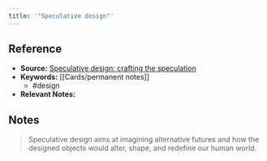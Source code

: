 ```yaml
---
title: '"Speculative design"'
---
```

## Reference
- **Source:**  [Speculative design: crafting the speculation](https://www.tandfonline.com/doi/abs/10.1080/14626268.2013.767276)
- **Keywords:** [[Cards/permanent notes]]
	- #design 
- **Relevant Notes:** 
## Notes
> Speculative design aims at imagining alternative futures and how the designed objects would alter, shape, and redefine our human world.